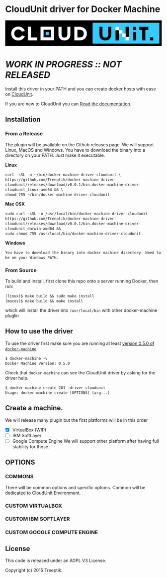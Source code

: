 # CloudUnit driver for Docker Machine 

![](https://github.com/Treeptik/CloudUnit-images/blob/master/logo-cloudunit.jpg)

# *WORK IN PROGRESS :: NOT RELEASED*

Install this driver in your PATH and you can create docker hosts with
ease on [CloudUnit](https://www.cloudunit.fr).

If you are new to CloudUnit you can [Read the documentation](https://github.com/Treeptik/CloudUnit).

## Installation

### From a Release

The plugin will be available on the Github releases page. We will support Linux, MacOS and Windows.
You have to download the binary into a directory on your PATH. Just make it executable.

**Linux**
```
curl -sSL -o ~/bin/docker-machine-driver-cloudunit \
https://github.com/Treeptik/docker-machine-driver-cloudunit/releases/download/v0.0.1/bin.docker-machine-driver-cloudunit_linux-amd64 && \
chmod 755 ~/bin/docker-machine-driver-cloudunit
```
**Mac OSX**
```
sudo curl -sSL -o /usr/local/bin/docker-machine-driver-cloudunit https://github.com/Treeptik/docker-machine-driver-cloudunit/releases/download/v0.0.1/bin.docker-machine-driver-cloudunit_darwin-amd64 &&
sudo chmod 755 /usr/local/bin/docker-machine-driver-cloudunit
```
**Windows**
```
You have to download the binary into docker machine directory. Need to be on your Windows PATH.
```
### From Source

To build and install, first clone this repo onto a server running Docker,
then run:

```
(linux)$ make build && sudo make install
(macos)$ make build && make install
```

which will install the driver into `/usr/local/bin` with other docker-machine pluglin

## How to use the driver

To use the driver first make sure you are running at least [version
0.5.0 of `docker-machine`](https://github.com/docker/machine/releases).

```
$ docker-machine -v
Docker Machine Version: 0.5.0
```

Check that `docker-machine` can see the CloudUnit driver by asking for
the driver help.

```
$ docker-machine create CU1 -driver cloudunit
Usage: docker-machine create [OPTIONS] [arg...]
```

## Create a machine.

We will release many plugin but the first platforms will be in this order
- [x] VirtualBox (WIP)
- [ ] IBM SoftLayer
- [ ] Google Compute Engine
We will support other platform after having full stability for those.

## OPTIONS

### COMMONS

There will be common options and specific options.
Common will be dedicated to CloudUnit Environment.

### CUSTOM VIRTUALBOX

### CUSTOM IBM SOFTLAYER

### CUSTOM GOOGLE COMPUTE ENGINE



## License

This code is released under an AGPL V3 License.

Copyright (c) 2015 Treeptik.
